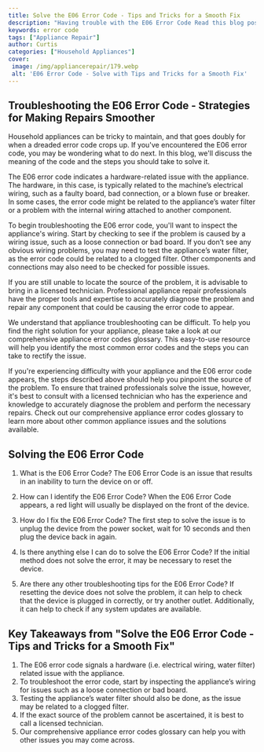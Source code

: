 ```yaml
---
title: Solve the E06 Error Code - Tips and Tricks for a Smooth Fix
description: "Having trouble with the E06 Error Code Read this blog post for tips and tricks that will make the fixing process smooth and easy"
keywords: error code
tags: ["Appliance Repair"]
author: Curtis
categories: ["Household Appliances"]
cover: 
 image: /img/appliancerepair/179.webp
 alt: 'E06 Error Code - Solve with Tips and Tricks for a Smooth Fix'
---
```

## Troubleshooting the E06 Error Code - Strategies for Making Repairs Smoother
Household appliances can be tricky to maintain, and that goes doubly for when a dreaded error code crops up. If you've encountered the E06 error code, you may be wondering what to do next. In this blog, we'll discuss the meaning of the code and the steps you should take to solve it.

The E06 error code indicates a hardware-related issue with the appliance. The hardware, in this case, is typically related to the machine’s electrical wiring, such as a faulty board, bad connection, or a blown fuse or breaker. In some cases, the error code might be related to the appliance’s water filter or a problem with the internal wiring attached to another component.

To begin troubleshooting the E06 error code, you'll want to inspect the appliance's wiring. Start by checking to see if the problem is caused by a wiring issue, such as a loose connection or bad board. If you don’t see any obvious wiring problems, you may need to test the appliance’s water filter, as the error code could be related to a clogged filter. Other components and connections may also need to be checked for possible issues.

If you are still unable to locate the source of the problem, it is advisable to bring in a licensed technician. Professional appliance repair professionals have the proper tools and expertise to accurately diagnose the problem and repair any component that could be causing the error code to appear.

We understand that appliance troubleshooting can be difficult. To help you find the right solution for your appliance, please take a look at our comprehensive appliance error codes glossary. This easy-to-use resource will help you identify the most common error codes and the steps you can take to rectify the issue.

If you're experiencing difficulty with your appliance and the E06 error code appears, the steps described above should help you pinpoint the source of the problem. To ensure that trained professionals solve the issue, however, it's best to consult with a licensed technician who has the experience and knowledge to accurately diagnose the problem and perform the necessary repairs. Check out our comprehensive appliance error codes glossary to learn more about other common appliance issues and the solutions available.

## Solving the E06 Error Code

1. What is the E06 Error Code?
The E06 Error Code is an issue that results in an inability to turn the device on or off. 

2. How can I identify the E06 Error Code?
When the E06 Error Code appears, a red light will usually be displayed on the front of the device. 

3. How do I fix the E06 Error Code?
The first step to solve the issue is to unplug the device from the power socket, wait for 10 seconds and then plug the device back in again. 

4. Is there anything else I can do to solve the E06 Error Code?
If the initial method does not solve the error, it may be necessary to reset the device. 

5. Are there any other troubleshooting tips for the E06 Error Code?
If resetting the device does not solve the problem, it can help to check that the device is plugged in correctly, or try another outlet. Additionally, it can help to check if any system updates are available.

## Key Takeaways from "Solve the E06 Error Code - Tips and Tricks for a Smooth Fix" 
1. The E06 error code signals a hardware (i.e. electrical wiring, water filter) related issue with the appliance.
2. To troubleshoot the error code, start by inspecting the appliance’s wiring for issues such as a loose connection or bad board.
3. Testing the appliance’s water filter should also be done, as the issue may be related to a clogged filter.
4. If the exact source of the problem cannot be ascertained, it is best to call a licensed technician.
5. Our comprehensive appliance error codes glossary can help you with other issues you may come across.
